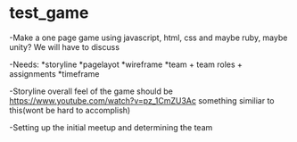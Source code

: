 # test_game

-Make a one page game using javascript, html, css and maybe ruby, maybe unity? We will have to discuss

-Needs:
  *storyline
  *pagelayot
  *wireframe
  *team + team roles + assignments
  *timeframe

-Storyline
  overall feel of the game should be https://www.youtube.com/watch?v=pz_1CmZU3Ac something similiar to this(wont be hard to accomplish)
  
-Setting up the initial meetup and determining the team
